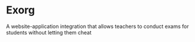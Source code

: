 # Exorg
A website-application integration that allows teachers to conduct exams for students without letting them cheat
